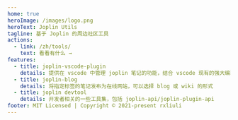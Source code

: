 ```yaml
---
home: true
heroImage: /images/logo.png
heroText: Joplin Utils
tagline: 基于 Joplin 的周边社区工具
actions:
  - link: /zh/tools/
    text: 看看有什么 →
features:
  - title: joplin-vscode-plugin
    details: 提供在 vscode 中管理 joplin 笔记的功能，结合 vscode 现有的强大编辑器及其生态。
  - title: joplin-blog
    details: 将指定标签的笔记发布为在线网站，可以选择 blog 或 wiki 的形式
  - title: joplin devtool
    details: 开发者相关的一些工具集，包括 joplin-api/joplin-plugin-api
footer: MIT Licensed | Copyright © 2021-present rxliuli
---
```

